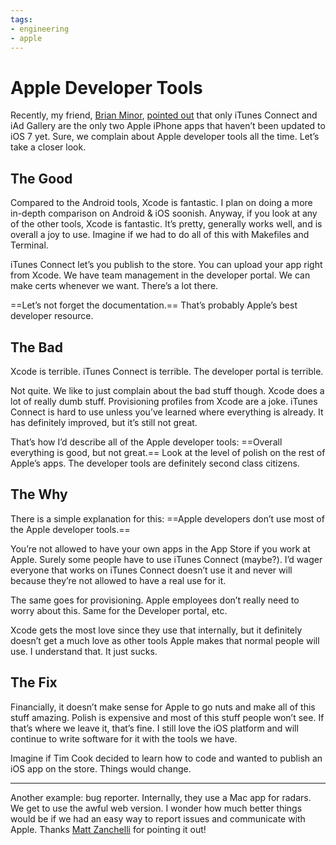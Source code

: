 ```yaml
---
tags:
- engineering
- apple
---
```


# Apple Developer Tools

Recently, my friend, [Brian Minor](https://twitter.com/brianminor), [pointed out](https://twitter.com/brianminor/status/458611937539272704) that only iTunes Connect and iAd Gallery are the only two Apple iPhone apps that haven’t been updated to iOS 7 yet. Sure, we complain about Apple developer tools all the time. Let’s take a closer look.

## The Good

Compared to the Android tools, Xcode is fantastic. I plan on doing a more in-depth comparison on Android & iOS soonish. Anyway, if you look at any of the other tools, Xcode is fantastic. It’s pretty, generally works well, and is overall a joy to use. Imagine if we had to do all of this with Makefiles and Terminal.

iTunes Connect let’s you publish to the store. You can upload your app right from Xcode. We have team management in the developer portal. We can make certs whenever we want. There’s a lot there.

==Let’s not forget the documentation.== That’s probably Apple’s best developer resource.

## The Bad

Xcode is terrible. iTunes Connect is terrible. The developer portal is terrible.

Not quite. We like to just complain about the bad stuff though. Xcode does a lot of really dumb stuff. Provisioning profiles from Xcode are a joke. iTunes Connect is hard to use unless you’ve learned where everything is already. It has definitely improved, but it’s still not great.

That’s how I’d describe all of the Apple developer tools: ==Overall everything is good, but not great.== Look at the level of polish on the rest of Apple’s apps. The developer tools are definitely second class citizens.

## The Why

There is a simple explanation for this: ==Apple developers don’t use most of the Apple developer tools.==

You’re not allowed to have your own apps in the App Store if you work at Apple. Surely some people have to use iTunes Connect (maybe?). I’d wager everyone that works on iTunes Connect doesn’t use it and never will because they’re not allowed to have a real use for it.

The same goes for provisioning. Apple employees don’t really need to worry about this. Same for the Developer portal, etc.

Xcode gets the most love since they use that internally, but it definitely doesn’t get a much love as other tools Apple makes that normal people will use. I understand that. It just sucks.

## The Fix

Financially, it doesn’t make sense for Apple to go nuts and make all of this stuff amazing. Polish is expensive and most of this stuff people won’t see. If that’s where we leave it, that’s fine. I still love the iOS platform and will continue to write software for it with the tools we have.

Imagine if Tim Cook decided to learn how to code and wanted to publish an iOS app on the store. Things would change.

---

Another example: bug reporter. Internally, they use a Mac app for radars. We get to use the awful web version. I wonder how much better things would be if we had an easy way to report issues and communicate with Apple. Thanks [Matt Zanchelli](https://twitter.com/mdznr) for pointing it out!
